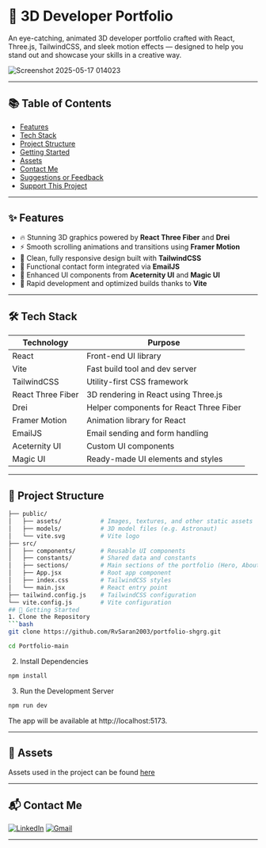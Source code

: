 # 🚀 3D Developer Portfolio

An eye-catching, animated 3D developer portfolio crafted with React, Three.js, TailwindCSS, and sleek motion effects — designed to help you stand out and showcase your skills in a creative way.

![Screenshot 2025-05-17 014023](https://github.com/user-attachments/assets/dedb571c-2e09-43e8-aaa0-6f8d70814721)

---

## 📚 Table of Contents

- [Features](Portfolio-main/README.md#-features)  
- [Tech Stack](Portfolio-main/README.md#-tech-stack)  
- [Project Structure](Portfolio-main/README.md#-project-structure)  
- [Getting Started](Portfolio-main/README.md#-getting-started)  
- [Assets](Portfolio-main/README.md#-assets)  
- [Contact Me](Portfolio-main/README.md#-contact-me)  
- [Suggestions or Feedback](Portfolio-main/README.md#-suggestions-or-feedback)  
- [Support This Project](Portfolio-main/README.md#-support-this-project)

---

## ✨ Features

- 🔥 Stunning 3D graphics powered by **React Three Fiber** and **Drei**  
- ⚡ Smooth scrolling animations and transitions using **Framer Motion**  
- 🎨 Clean, fully responsive design built with **TailwindCSS**  
- 💌 Functional contact form integrated via **EmailJS**  
- 🧱 Enhanced UI components from **Aceternity UI** and **Magic UI**  
- 🚀 Rapid development and optimized builds thanks to **Vite**

---

## 🛠 Tech Stack

| Technology        | Purpose                             |
|-------------------|-----------------------------------|
| React             | Front-end UI library               |
| Vite              | Fast build tool and dev server    |
| TailwindCSS       | Utility-first CSS framework        |
| React Three Fiber | 3D rendering in React using Three.js |
| Drei              | Helper components for React Three Fiber |
| Framer Motion     | Animation library for React        |
| EmailJS           | Email sending and form handling    |
| Aceternity UI     | Custom UI components               |
| Magic UI          | Ready-made UI elements and styles  |

---

## 📁 Project Structure

```bash
├── public/
│   ├── assets/           # Images, textures, and other static assets
│   ├── models/           # 3D model files (e.g. Astronaut)
│   └── vite.svg          # Vite logo
├── src/
│   ├── components/       # Reusable UI components
│   ├── constants/        # Shared data and constants
│   ├── sections/         # Main sections of the portfolio (Hero, About, etc.)
│   ├── App.jsx           # Root app component
│   ├── index.css         # TailwindCSS styles
│   └── main.jsx          # React entry point
├── tailwind.config.js    # TailwindCSS configuration
└── vite.config.js        # Vite configuration
## 🚀 Getting Started
1. Clone the Repository
```bash
git clone https://github.com/RvSaran2003/portfolio-shgrg.git

cd Portfolio-main
```
2. Install Dependencies
```bash
npm install
```
3. Run the Development Server
```bash
npm run dev
```
The app will be available at http://localhost:5173.

---

## 🔗 Assets
Assets used in the project can be found [here](#)

---

## 📬 Contact Me
[![LinkedIn](https://img.shields.io/badge/LinkedIn-0A66C2?style=flat&logo=linkedin&logoColor=white)](https://www.linkedin.com/in/shreygrg03/)
[![Gmail](https://img.shields.io/badge/Gmail-D14836?style=flat&logo=gmail&logoColor=white)](mailto:shreygarg1230@gmail.com)

---

